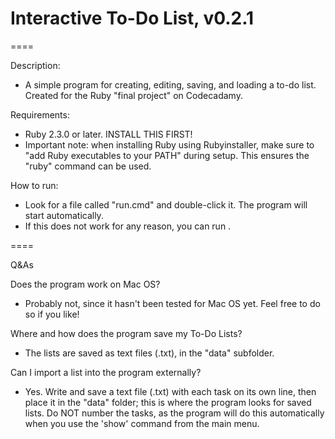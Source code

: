 # Interactive To-Do List, v0.2.1

====

Description:
* A simple program for creating, editing, saving, and loading a to-do list. Created for the Ruby "final project" on Codecadamy.

Requirements:
* Ruby 2.3.0 or later. INSTALL THIS FIRST!
* Important note: when installing Ruby using Rubyinstaller, make sure to "add Ruby executables to your PATH" during setup. This ensures the "ruby" command can be used.

How to run:
* Look for a file called "run.cmd" and double-click it. The program will start automatically.
* If this does not work for any reason, you can run .

====

Q&As

Does the program work on Mac OS?
* Probably not, since it hasn't been tested for Mac OS yet. Feel free to do so if you like!

Where and how does the program save my To-Do Lists?
* The lists are saved as text files (.txt), in the "data" subfolder.

Can I import a list into the program externally?
* Yes. Write and save a text file (.txt) with each task on its own line, then place it in the "data" folder; this is where the program looks for saved lists. Do NOT number the tasks, as the program will do this automatically when you use the 'show' command from the main menu.
